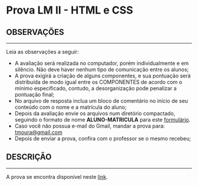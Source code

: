 # Prova LM II - HTML e CSS

## OBSERVAÇÕES
---

Leia as observações a seguir:

* A avaliação será realizada no computador, porém individualmente e em silêncio. Não deve haver nenhum tipo de comunicação entre os alunos;
* A prova exigirá a criação de alguns componentes, e sua pontuação será distribuída de modo igual entre os COMPONENTES de acordo com o mínimo especificado, contudo, a desorganização pode penalizar a pontuação final;
* No arquivo de resposta inclua um bloco de comentário no início de seu conteúdo com o nome e a matrícula do aluno;
* Depois da avaliação envie os arquivos num diretório compactado, seguindo o formato de nome **ALUNO-MATRICULA** para este [formulário](https://docs.google.com/forms/d/e/1FAIpQLSeeYV67RMAFg_7S-toQmgrzl2pSI7qjNKOI4JZpmrCtiTLzWg/viewform).
* Caso você não possua e-mail do Gmail, mandar a prova para: tmoura@gmail.com
* Depois de enviar a prova, confira com o professor se o mesmo recebeu;

## DESCRIÇÃO
---

A prova se encontra disponível neste [link](https://ifpb.github.io/lm/css-exercises/challenges/css/industrious-responsive/).